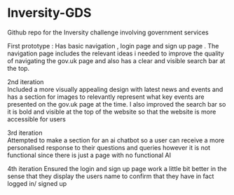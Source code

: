 # Inversity-GDS
Github repo for the Inversity challenge involving government services

First prototype :
Has basic navigation , login page and sign up page . The navigation page includes the relevant ideas i needed to improve the quality of navigating the gov.uk page and also has a clear and visible search bar at the top. 

 2nd iteration  
Included a more visually appealing design with latest news and events and has a section for images to relevantly represent what key events are presented on the gov.uk page at the time. I also improved the search bar so it is bold and visible at the top of the website so that the website is more accessible for users 

3rd iteration  
Attempted to make a section for an ai chatbot so a user can receive a more personalised response to their questions and queries however it is not functional since there is just a page with no functional AI 

4th iteration 
Ensured the login and sign up page work a little bit better in the sense that they display the users name to confirm that they have in fact logged in/ signed up  
